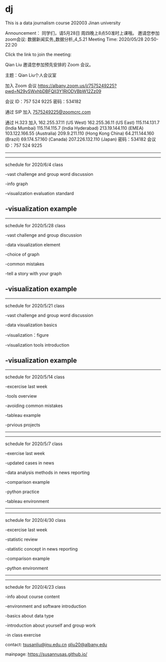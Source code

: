 # dj
This is a data journalism course 202003 Jinan university

Announcement：
同学们，请5月28日 周四晚上8点50准时上课哦。
邀请您参加zoom会议: 数据新闻实务_数据分析_4_5.21
Meeting Time: 2020/05/28 20:50-22:20

Click the link to join the meeting: 

Qian Liu 邀请您参加预先安排的 Zoom 会议。

主题：Qian Liu个人会议室

加入 Zoom 会议
https://albany.zoom.us/j/7575249225?pwd=N29vSWxhbDBFQlI3Y1RlODVBbW12Zz09

会议 ID：757 524 9225
密码：534182

通过 SIP 加入
7575249225@zoomcrc.com

通过 H.323 加入
162.255.37.11 (US West)
162.255.36.11 (US East)
115.114.131.7 (India Mumbai)
115.114.115.7 (India Hyderabad)
213.19.144.110 (EMEA)
103.122.166.55 (Australia)
209.9.211.110 (Hong Kong
 China)
64.211.144.160 (Brazil)
69.174.57.160 (Canada)
207.226.132.110 (Japan)
密码：534182
会议 ID：757 524 9225

----------------------------------
----------------------------------
schedule for 2020/6/4 class

-vast challenge and group word discussion

-info graph

-visualization evaluation standard

-visualization example
----------------------------------
----------------------------------
schedule for 2020/5/28 class

-vast challenge and group discussion

-data visualization element

-choice of graph

-common mistakes

-tell a story with your graph 

-visualization example
----------------------------------
----------------------------------
schedule for 2020/5/21 class

-vast challenge and group word discussion

-data visualization basics

-visualization：figure 

-visualization tools introduction 

-visualization example
----------------------------------
----------------------------------
schedule for 2020/5/14 class

-excercise last week

-tools overview

-avoiding common mistakes

-tableau example

-prvious projects

----------------------------------
----------------------------------

schedule for 2020/5/7 class

-exercise last week

-updated cases in news

-data analysis methods in news reporting

-comparison example

-python practice

-tableau environment

----------------------------------
----------------------------------
schedule for 2020/4/30 class

-excercise last week

-statistic review

-statistic concept in news reporting

-comparison example

-python environment

----------------------------------
----------------------------------

schedule for 2020/4/23 class

-info about course content

-environment and software introduction

-basics about data type

-introduction about yourself and group work

-in class exercise 

contact:
tsusanliu@jnu.edu.cn
qliu20@albany.edu

mainpage: 
https://susannusas.github.io/
